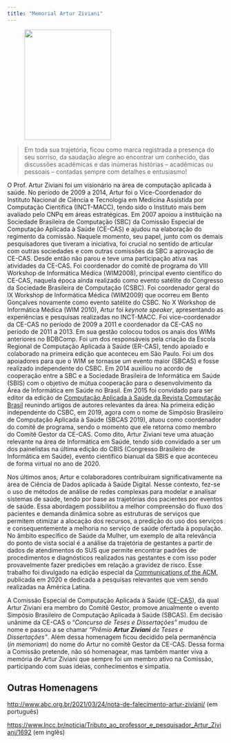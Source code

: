 ```yaml
---
title: "Memorial Artur Ziviani"
---
```


<div class="wp-block-image"><figure class="aligncenter"><img fetchpriority="high" fetchpriority="high" decoding="async" width="201" height="256" src="/wp-content/uploads/sites/44/2021/04/Artur_Ziviani.png" alt="" class="wp-image-233" /></figure></div>



<blockquote class="wp-block-quote is-style-large is-layout-flow wp-block-quote-is-layout-flow"><p>     Em toda sua trajetória, ficou como marca registrada a presença do seu sorriso, da saudação alegre ao encontrar um conhecido, das discussões acadêmicas e das inúmeras histórias – acadêmicas ou pessoais – contadas sempre com detalhes e entusiasmo!</p></blockquote>



<p>   O Prof. Artur Ziviani foi um visionário na área de computação aplicada à saúde. No período de 2009 a 2014, Artur foi o Vice-Coordenador do Instituto Nacional de Ciência e Tecnologia em Medicina Assistida por Computação Científica (INCT-MACC), tendo sido o Instituto mais bem avaliado pelo CNPq em áreas estratégicas. Em 2007 apoiou a instituição na Sociedade Brasileira de Computação (SBC) da Comissão Especial de Computação Aplicada à Saúde (CE-CAS) e ajudou na elaboração do regimento da comissão. Naquele momento, seu papel, junto com os demais pesquisadores que tiveram a iniciativa, foi crucial no sentido de articular com outras sociedades e com outras comissões da SBC a aprovação de CE-CAS. Desde então não parou e teve uma participação ativa nas atividades da CE-CAS. Foi coordenador do comitê de programa do VIII Workshop de Informática Médica (WIM2008), principal evento científico do CE-CAS, naquela época ainda realizado como evento satélite do Congresso da Sociedade Brasileira de Computação (CSBC). Foi coordenador geral do IX Workshop de Informática Médica (WIM2009) que ocorreu em Bento Gonçalves novamente como evento satélite do CSBC. No X Workshop de Informática Médica (WIM 2010), Artur foi <em>keynote speaker</em>, apresentando as experiências e pesquisas realizadas no INCT-MACC. Foi vice-coordenador da CE-CAS no período de 2009 a 2011 e coordenador da CE-CAS no período de 2011 a 2013. Em sua gestão colocou todos os anais dos WIMs anteriores no BDBComp. Foi um dos responsáveis pela criação da Escola Regional de Computação Aplicada à Saúde (ER-CAS), tendo apoiado e colaborado na primeira edição que aconteceu em São Paulo. Foi um dos apoiadores para que o WIM se tornasse um evento maior (SBCAS) e fosse realizado independente do CSBC. Em 2014 auxiliou no acordo de cooperação entre a SBC e a Sociedade Brasileira de Informática em Saúde (SBIS) com o objetivo de mútua cooperação para o desenvolvimento da Área de Informática em Saúde no Brasil. Em 2015 foi convidado para ser editor da edição de <a href="https://www.sbc.org.br/images/flippingbook/computacaobrasil/computa_26/cb01_2015.pdf">Computação Aplicada à Saúde da Revista Computação Brasil</a> reunindo artigos de autores relevantes da área. Na primeira edição independente do CSBC, em 2019, agora com o nome de Simpósio Brasileiro de Computação Aplicada à Saúde (SBCAS 2019), atuou como coordenador do comitê de programa, sendo o momento que ele retorna como membro do Comitê Gestor da CE-CAS. Como dito, Artur Ziviani teve uma atuação relevante na área de Informática em Saúde, tendo sido convidado a ser um dos painelistas na última edição do CBIS (Congresso Brasileiro de Informática em Saúde), evento científico bianual da SBIS e que aconteceu de forma virtual no ano de 2020.  </p>



<p>   Nos últimos anos, Artur e colaboradores contribuíram significativamente na área de Ciência de Dados aplicada à Saúde Digital. Nesse contexto, fez-se o uso de métodos de análise de redes complexas para modelar e analisar sistemas de saúde, tendo por base as trajetórias dos pacientes por eventos de saúde. Essa abordagem possibilitou a melhor compreensão do fluxo dos pacientes e demanda dinâmica sobre as estruturas de serviços que permitem otimizar a alocação dos recursos, a predição do uso dos serviços e consequentemente a melhoria no serviço de saúde ofertada à população. No âmbito específico de Saúde da Mulher, um exemplo de alta relevância do ponto de vista social é a análise da trajetória de gestantes a partir de dados de atendimentos do SUS que permite encontrar padrões de procedimentos e diagnósticos realizados nas gestantes e com isso poder provavelmente fazer predições em relação a gravidez de risco. Esse trabalho foi divulgado na edição especial da <a href="http://dx.doi.org/10.1145/3423923">Communications of the ACM</a>, publicada em 2020 e dedicada a pesquisas relevantes que vem sendo realizadas na América Latina.</p>



<p>   A Comissão Especial de Computação Aplicada à Saúde (<a href="/">CE-CAS</a>), da qual Artur Ziviani era membro do Comitê Gestor, promove anualmente o evento Simpósio Brasileiro de Computação Aplicada à Saúde (SBCAS). Em decisão unânime da CE-CAS o “<em>Concurso de Teses e Dissertações”</em> mudou de nome e passou a se chamar <em>“Prêmio <strong>Artur Ziviani</strong></em><em> de Teses e Dissertações”</em>.  Além dessa homenagem ficou decidido pela permanência (<em>in memoriam</em>) do nome do Artur no comitê Gestor da CE-CAS. Dessa forma a Comissão pretende, não só homenagear, mas também manter viva a memória de Artur Ziviani que sempre foi um membro ativo na Comissão, participando com suas ideias, conhecimentos e simpatia.</p>



<h2 class="wp-block-heading">Outras Homenagens</h2>



<p><a href="http://www.abc.org.br/2021/03/24/nota-de-falecimento-artur-ziviani/">http://www.abc.org.br/2021/03/24/nota-de-falecimento-artur-ziviani/</a> (em português)</p>



<p><a href="https://www.lncc.br/noticia/Tributo_ao_professor_e_pesquisador_Artur_Ziviani/1692">https://www.lncc.br/noticia/Tributo_ao_professor_e_pesquisador_Artur_Ziviani/1692</a> (em inglês)</p>
